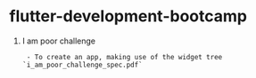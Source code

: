# flutter-development-bootcamp

1. I am poor challenge 

        - To create an app, making use of the widget tree `i_am_poor_challenge_spec.pdf`